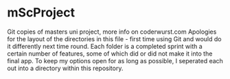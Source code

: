# mScProject
Git copies of masters uni project, more info on coderwurst.com
Apologies for the layout of the directories in this file - first time using Git and would do
it differently next time round. Each folder is a completed sprint with a certain number
of features, some of which did or did not make it into the final app. To keep my options 
open for as long as possible, I seperated each out into a directory within this repository.
